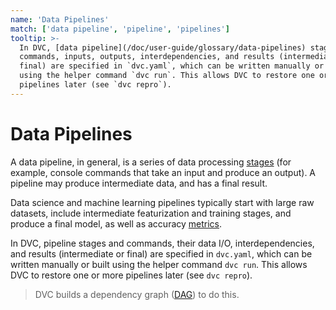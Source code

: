 ```yaml
---
name: 'Data Pipelines'
match: ['data pipeline', 'pipeline', 'pipelines']
tooltip: >-
  In DVC, [data pipeline](/doc/user-guide/glossary/data-pipelines) stages and
  commands, inputs, outputs, interdependencies, and results (intermediate or
  final) are specified in `dvc.yaml`, which can be written manually or built
  using the helper command `dvc run`. This allows DVC to restore one or more
  pipelines later (see `dvc repro`).
---
```


# Data Pipelines

<!-- _from `dvc dag`_ -->

A data pipeline, in general, is a series of data processing
[stages](/doc/command-reference/run) (for example, console commands that take an
input and produce an <abbr>output</abbr>). A pipeline may produce intermediate
data, and has a final result.

Data science and machine learning pipelines typically start with large raw
datasets, include intermediate featurization and training stages, and produce a
final model, as well as accuracy [metrics](/doc/command-reference/metrics).

In DVC, pipeline stages and commands, their data I/O, interdependencies, and
results (intermediate or final) are specified in `dvc.yaml`, which can be
written manually or built using the helper command `dvc run`. This allows DVC to
restore one or more pipelines later (see `dvc repro`).

> DVC builds a dependency graph
> ([DAG](https://en.wikipedia.org/wiki/Directed_acyclic_graph)) to do this.

<!-- link to dag, pipeline get started -->
